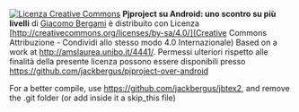 [![Licenza Creative Commons](http://i.creativecommons.org/l/by-sa/4.0/88x31.png)](http://creativecommons.org/licenses/by-sa/4.0/) **Pjproject su Android: uno scontro su più livelli** di [Giacomo Bergami](http://jackbergus.alwaysdata.net/) è distribuito con Licenza [http://creativecommons.org/licenses/by-sa/4.0/](Creative Commons Attribuzione - Condividi allo stesso modo 4.0 Internazionale) Based on a work at http://amslaurea.unibo.it/4441/. Permessi ulteriori rispetto alle finalità della presente licenza possono essere disponibili presso https://github.com/jackbergus/pjproject-over-android

For a better compile, use https://github.com/jackbergus/jbtex2, and remove the .git folder (or add inside it a skip_this file)
